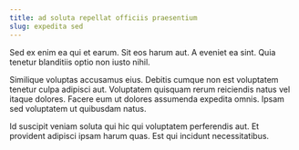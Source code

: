 ```yaml
---
title: ad soluta repellat officiis praesentium
slug: expedita sed
---
```


Sed ex enim ea qui et earum. Sit eos harum aut. A eveniet ea sint. Quia tenetur blanditiis optio non iusto nihil.

Similique voluptas accusamus eius. Debitis cumque non est voluptatem tenetur culpa adipisci aut. Voluptatem quisquam rerum reiciendis natus vel itaque dolores. Facere eum ut dolores assumenda expedita omnis. Ipsam sed voluptatem ut quibusdam natus.

Id suscipit veniam soluta qui hic qui voluptatem perferendis aut. Et provident adipisci ipsam harum quas. Est qui incidunt necessitatibus.
